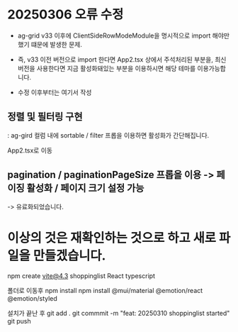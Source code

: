 # 20250306 오류 수정

- ag-grid v33 이후에 ClientSideRowModeModule을 명시적으로 import 해야만 했기 떄문에 발생한 문제.

- 즉, v33 이전 버전으로 import 한다면 App2.tsx 상에서 주석처리된 부분을, 최신 버전을 사용한다면 지금 활성화돼있는 부분을 이용하시면 해당 테마를 이용가능합니다.

- 수정 이후부터는 여기서 작성

## 정렬 및 필터링 구현

: ag-gird 컬럼 내에 sortable / filter 프롭을 이용하면 활성화가 간단해집니다.

App2.tsx로 이동

## pagination / paginationPageSize 프롭을 이용 -> 페이징 활성화 / 페이지 크기 설정 가능

-> 유료화되었습니다.

# 이상의 것은 재확인하는 것으로 하고 새로 파일을 만들겠습니다.

npm create vite@4.3
shoppinglist
React
typescript

폴더로 이동후 npm install
npm install @mui/material @emotion/react @emotion/styled

설치가 끝난 후
git add .
git commmit -m "feat: 20250310 shoppinglist started"
git push